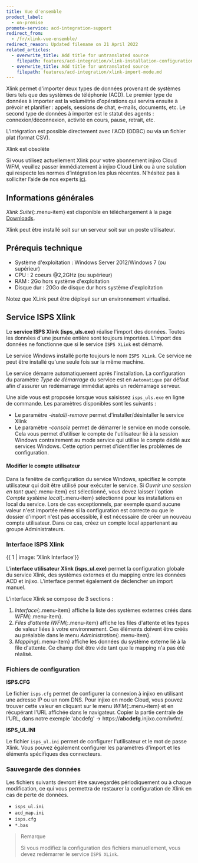 ```yaml
---
title: Vue d'ensemble
product_label:
  - on-premise
promote-service: acd-integration-support
redirect_from:
  - /fr/xlink-vue-ensemble/
redirect_reason: Updated filename on 21 April 2022
related_articles:
  - overwrite_title: Add title for untranslated source
    filepath: features/acd-integration/xlink-installation-configuration.md
  - overwrite_title: Add title for untranslated source
    filepath: features/acd-integration/xlink-import-mode.md
---
```


Xlink permet d'importer deux types de données provenant de systèmes tiers tels que des systèmes de téléphonie (ACD).
Le premier type de données à importer est la volumétrie d'opérations qui servira ensuite à prévoir et planifier : appels, sessions de chat, e-mails, documents, etc.
Le second type de données à importer est le statut des agents : connexion/déconnexion, activité en cours, pause, retrait, etc.

L'intégration est possible directement avec l'ACD (ODBC) ou via un fichier plat (format CSV).

<div markdown="1" class="hint-box-default hint-box-red">

Xlink est obsolète

Si vous utilisez actuellement Xlink pour votre abonnement injixo Cloud WFM, veuillez passer immédiatement à injixo Cloud Link ou à une solution qui respecte les normes d’intégration les plus récentes. N’hésitez pas à solliciter l’aide de nos experts [ici](https://www.injixo.com/fr/contact/).

</div>

## Informations générales

_Xlink Suite_{:.menu-item} est disponible en téléchargement à la page [Downloads](https://downloads.injixo.com/fr).

Xlink peut être installé soit sur un serveur soit sur un poste utilisateur.

## Prérequis technique

- Système d'exploitation : Windows Server 2012/Windows 7 (ou supérieur)
- CPU : 2 coeurs @2,2GHz (ou supérieur)
- RAM : 2Go hors système d'exploitation
- Disque dur : 20Go de disque dur hors système d'exploitation

Notez que XLink peut être déployé sur un environnement virtualisé.

## Service ISPS Xlink

Le **service ISPS Xlink (isps_uls.exe)** réalise l'import des données. Toutes les données d'une journée entière sont toujours importées. L'import des données ne fonctionne que si le service `ISPS XLink` est démarré.

Le service Windows installé porte toujours le nom `ISPS XLink`. Ce service ne peut être installé qu'une seule fois sur la même machine.

Le service démarre automatiquement après l'installation. La configuration du paramètre _Type de démarrage_ du service est en `Automatique` par défaut afin d'assurer un redémarrage immédiat après un redémarrage serveur.

Une aide vous est proposée lorsque vous saisissez `isps_uls.exe` en ligne de commande. Les paramètres disponibles sont les suivants :

- Le paramètre _-install_/_-remove_ permet d'installer/désintaller le service Xlink
- Le paramètre _-console_ permet de démarrer le service en mode console. Cela vous permet d'utiliser le compte de l'utilisateur lié à la session Windows contrairement au mode service qui utilise le compte dédié aux services Windows. Cette option permet d'identifier les problèmes de configuration.

#### Modifier le compte utilisateur

Dans la fenêtre de configuration du service Windows, spécifiez le compte utilisateur qui doit être utilisé pour exécuter le service. Si _Ouvrir une session en tant que_{:.menu-item} est sélectionné, vous devez laisser l'option _Compte système local_{:.menu-item} sélectionné pour les installations en local du service. Lors de cas exceptionnels, par exemple quand aucune valeur n'est importée même si la configuration est correcte ou que le dossier d'import n'est pas accessible, il est nécessaire de créer un nouveau compte utilisateur. Dans ce cas, créez un compte local appartenant au groupe Administrateurs.

### Interface ISPS Xlink

{{ 1 | image: 'Xlink Interface'}}

L'**interface utilisateur Xlink (isps_ul.exe)** permet la configuration globale du service Xlink, des systèmes externes et du mapping entre les données ACD et injixo.
L'interface permet également de déclencher un import manuel.

L'interface Xlink se compose de 3 sections :

1. _Interface_{:.menu-item} affiche la liste des systèmes externes créés dans _WFM_{:.menu-item}.
2. _Files d'attente iWFM_{:.menu-item} affiche les files d'attente et les types de valeur liées à votre environnement. Ces éléments doivent être créés au préalable dans le menu _Administration_{:.menu-item}.
3. _Mapping_{:.menu-item} affiche les données du système externe lié à la file d'attente. Ce champ doit être vide tant que le mapping n'a pas été réalisé.

### Fichiers de configuration

**ISPS.CFG**

Le fichier `isps.cfg` permet de configurer la connexion à injixo en utilisant une adresse IP ou un nom DNS. Pour injixo en mode Cloud, vous pouvez trouver cette valeur en cliquant sur le menu _WFM_{:.menu-item} et en récupérant l'URL affichée dans le navigateur. Copier la partie centrale de l'URL, dans notre exemple 'abcdefg' -> https://**abcdefg**.injixo.com/iwfm/.

**ISPS_UL.INI**

Le fichier `isps_ul.ini` permet de configurer l'utilisateur et le mot de passe Xlink. Vous pouvez également configurer les paramètres d'import et les éléments spécifiques des connecteurs.

### Sauvegarde des données

Les fichiers suivants devront être sauvegardés périodiquement ou à chaque modification, ce qui vous permettra de restaurer la configuration de Xlink en cas de perte de données.

- `isps_ul.ini`
- `acd_map.ini`
- `isps.cfg`
- `*.bas`

> Remarque
>
> Si vous modifiez la configuration des fichiers manuellement, vous devez redémarrer le service `ISPS XLink`.
